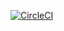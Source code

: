 [![CircleCI](https://circleci.com/gh/josDugan/SFG-Pet-Clinic.svg?style=svg)](https://circleci.com/gh/josDugan/SFG-Pet-Clinic)
